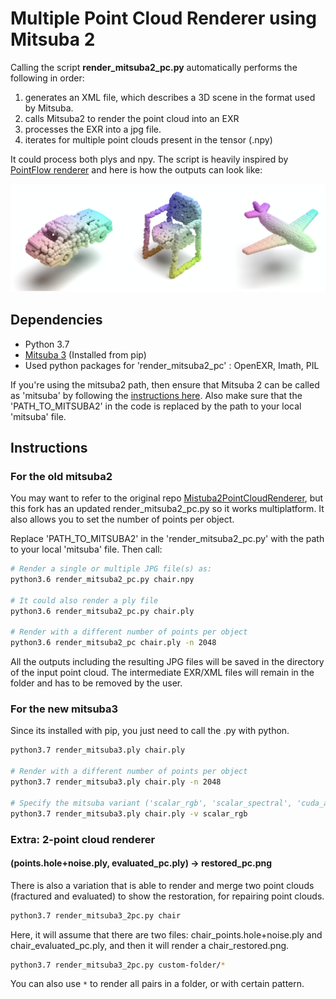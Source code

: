 # Multiple Point Cloud Renderer using Mitsuba 2

Calling the script **render_mitsuba2_pc.py** automatically performs the following in order:

  1. generates an XML file, which describes a 3D scene in the format used by Mitsuba. 
  2. calls Mitsuba2 to render the point cloud into an EXR
  3. processes the EXR into a jpg file.
  4. iterates for multiple point clouds present in the tensor (.npy)
  
It could process both plys and npy. The script is heavily inspired by [PointFlow renderer](https://github.com/zekunhao1995/PointFlowRenderer) and here is how the outputs can look like:

![mitsuba rendering](resources/mitsuba_git.png)

## Dependencies
* Python 3.7
* [Mitsuba 3](http://www.mitsuba-renderer.org/)  (Installed from pip)
* Used python packages for 'render_mitsuba2_pc' : OpenEXR, Imath, PIL

If you're using the mitsuba2 path, then ensure that Mitsuba 2 can be called as 'mitsuba' by following the
[instructions here](https://mitsuba2.readthedocs.io/en/latest/src/getting_started/compiling.html#linux).
Also make sure that the 'PATH_TO_MITSUBA2' in the code is replaced by the path to your local 'mitsuba' file.

## Instructions

### For the old mitsuba2

You may want to refer to the original repo [Mistuba2PointCloudRenderer](https://github.com/tolgabirdal/Mitsuba2PointCloudRenderer), but
this fork has an updated render_mitsuba2_pc.py so it works multiplatform. It also allows you to set the number of points per object.

Replace 'PATH_TO_MITSUBA2' in the 'render_mitsuba2_pc.py' with the path to your local 'mitsuba' file. Then call:
```bash
# Render a single or multiple JPG file(s) as:
python3.6 render_mitsuba2_pc.py chair.npy

# It could also render a ply file
python3.6 render_mitsuba2_pc.py chair.ply

# Render with a different number of points per object
python3.6 render_mitsuba2_pc chair.ply -n 2048
```

All the outputs including the resulting JPG files will be saved in the directory of the input point cloud. The intermediate EXR/XML files will remain in the folder and has to be removed by the user.

### For the new mitsuba3
Since its installed with pip, you just need to call the .py with python.

```bash
python3.7 render_mitsuba3.ply chair.ply

# Render with a different number of points per object
python3.7 render_mitsuba3.ply chair.ply -n 2048

# Specify the mitsuba variant ('scalar_rgb', 'scalar_spectral', 'cuda_ad_rgb', 'llvm_ad_rgb'). Check --help to list the options.
python3.7 render_mitsuba3.ply chair.ply -v scalar_rgb
```

### Extra: 2-point cloud renderer
#### (points.hole+noise.ply, evaluated_pc.ply) -> restored_pc.png

There is also a variation that is able to render and merge two point clouds (fractured and evaluated) to show the restoration, for repairing point clouds.
```bash
python3.7 render_mitsuba3_2pc.py chair
```
Here, it will assume that there are two files: chair_points.hole+noise.ply and chair_evaluated_pc.ply,
and then it will render a chair_restored.png.

```bash
python3.7 render_mitsuba3_2pc.py custom-folder/*
```
You can also use `*` to render all pairs in a folder, or with certain pattern.